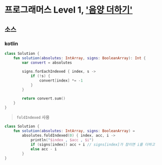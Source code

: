 # 프로그래머스 Level 1, ['음양 더하기'](https://programmers.co.kr/learn/courses/30/lessons/76501)

## 소스

### kotlin

```kotlin
class Solution {
    fun solution(absolutes: IntArray, signs: BooleanArray): Int {
        var convert = absolutes
        
        signs.forEachIndexed { index, s ->
            if (!s) {
                convert[index] *= -1
            }
        }

        return convert.sum()
    }
}
```

> `foldIndexed` 사용

```kotlin
class Solution {
    fun solution(absolutes: IntArray, signs: BooleanArray) =
        absolutes.foldIndexed(0) { index, acc, i ->
            println("$index , $acc , $i")
            if (signs[index]) acc + i // signs[index]가 참이면 i를 더하고 거짓이면 뺀다.
            else acc - i
        }
}
```